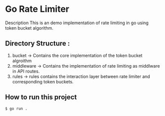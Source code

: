 # Go Rate Limiter

Description
This is an demo implementation of rate limiting 
in go using token bucket algorithm.

## Directory Structure :
1. bucket     -> Contains the core implementation of the token
                bucket algroithm
2. middleware -> Contains the implementation of rate limiting as middlware in
                API routes.
3. rules      ->  rules contains the interaction layer between rate limiter and corresponding
                  token buckets.

## How to run this project
```
$ go run .
```

